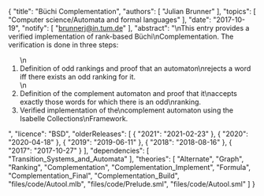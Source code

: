 {
    "title": "Büchi Complementation",
    "authors": [
        "Julian Brunner"
    ],
    "topics": [
        "Computer science/Automata and formal languages"
    ],
    "date": "2017-10-19",
    "notify": [
        "brunnerj@in.tum.de"
    ],
    "abstract": "\nThis entry provides a verified implementation of rank-based Büchi\nComplementation. The verification is done in three steps: <ol>\n<li>Definition of odd rankings and proof that an automaton\nrejects a word iff there exists an odd ranking for it.</li>\n<li>Definition of the complement automaton and proof that it\naccepts exactly those words for which there is an odd\nranking.</li> <li>Verified implementation of the\ncomplement automaton using the Isabelle Collections\nFramework.</li> </ol>",
    "licence": "BSD",
    "olderReleases": [
        {
            "2021": "2021-02-23"
        },
        {
            "2020": "2020-04-18"
        },
        {
            "2019": "2019-06-11"
        },
        {
            "2018": "2018-08-16"
        },
        {
            "2017": "2017-10-27"
        }
    ],
    "dependencies": [
        "Transition_Systems_and_Automata"
    ],
    "theories": [
        "Alternate",
        "Graph",
        "Ranking",
        "Complementation",
        "Complementation_Implement",
        "Formula",
        "Complementation_Final",
        "Complementation_Build",
        "files/code/Autool.mlb",
        "files/code/Prelude.sml",
        "files/code/Autool.sml"
    ]
}